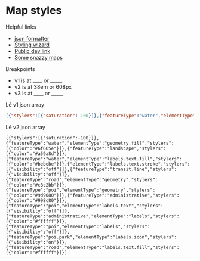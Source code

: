 # Map styles

Helpful links
- [json formatter](http://www.freeformatter.com/json-formatter.html)
- [Styling wizard](http://gmaps-samples-v3.googlecode.com/svn/trunk/styledmaps/wizard/index.html)
- [Public dev link](http://dev.greyvy.com/unionvictoria/map/)
- [Some snazzy maps](http://snazzymaps.com/)

Breakpoints
- v1 is at ____ or _____
- v2 is at 38em or 608px
- v3 is at ____ or _____

Lé v1 json array

```JSON
[{"stylers":[{"saturation":-100}]},{"featureType":"water","elementType":"geometry.fill","stylers":[{"color":"#78706b"}]},{"featureType":"landscape","stylers":[{"color":"#b8ada3"}]},{"featureType":"water","elementType":"labels.text.fill","stylers":[{"color":"#bebebe"}]},{"elementType":"labels.text.stroke","stylers":[{"visibility":"off"}]},{"featureType":"transit.line","stylers":[{"visibility":"off"}]},{"featureType":"road","elementType":"geometry","stylers":[{"color":"#c8c2bb"}]},{"featureType":"poi","elementType":"geometry","stylers":[{"color":"#aba090"}]},{"featureType":"administrative","stylers":[{"color":"#b2a493"}]},{"featureType":"poi","elementType":"labels.text","stylers":[{"visibility":"off"}]},{"featureType":"administrative","elementType":"labels","stylers":[{"color":"#ffffff"}]},{"featureType":"poi","elementType":"labels","stylers":[{"visibility":"off"}]},{"featureType":"poi.park","elementType":"labels.icon","stylers":[{"visibility":"on"}]},{"featureType":"road","elementType":"labels.text.fill","stylers":[{"color":"#ffffff"}]}]
```

Lé v2 json array

```
[{"stylers":[{"saturation":-100}]},{"featureType":"water","elementType":"geometry.fill","stylers":[{"color":"#6f665e"}]},{"featureType":"landscape","stylers":[{"color":"#a59a8d"}]},{"featureType":"water","elementType":"labels.text.fill","stylers":[{"color":"#bebebe"}]},{"elementType":"labels.text.stroke","stylers":[{"visibility":"off"}]},{"featureType":"transit.line","stylers":[{"visibility":"off"}]},{"featureType":"road","elementType":"geometry","stylers":[{"color":"#c8c2bb"}]},{"featureType":"poi","elementType":"geometry","stylers":[{"color":"#9d9080"}]},{"featureType":"administrative","stylers":[{"color":"#998c80"}]},{"featureType":"poi","elementType":"labels.text","stylers":[{"visibility":"off"}]},{"featureType":"administrative","elementType":"labels","stylers":[{"color":"#ffffff"}]},{"featureType":"poi","elementType":"labels","stylers":[{"visibility":"off"}]},{"featureType":"poi.park","elementType":"labels.icon","stylers":[{"visibility":"on"}]},{"featureType":"road","elementType":"labels.text.fill","stylers":[{"color":"#ffffff"}]}]
```
